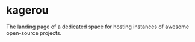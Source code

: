 # kagerou
The landing page of a dedicated space for hosting instances of awesome open-source projects.